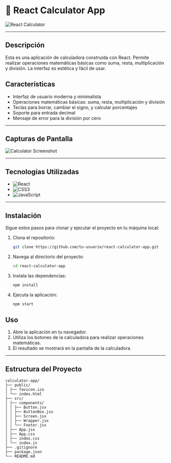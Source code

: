 # 🧮 React Calculator App

![React Calculator](https://cdn.discordapp.com/attachments/770877999599190056/1248726685021507735/image.png?ex=6664b6d9&is=66636559&hm=52691ae10b81939613576c08834211753d65531324eca76f2bcb4f015888e58b&)

---

## Descripción

Esta es una aplicación de calculadora construida con React. Permite realizar operaciones matemáticas básicas como suma, resta, multiplicación y división. La interfaz es estética y fácil de usar.

## Características

- Interfaz de usuario moderna y minimalista
- Operaciones matemáticas básicas: suma, resta, multiplicación y división
- Teclas para borrar, cambiar el signo, y calcular porcentajes
- Soporte para entrada decimal
- Mensaje de error para la división por cero

---

## Capturas de Pantalla

![Calculator Screenshot](https://cdn.discordapp.com/attachments/770877999599190056/1248726414145097759/image.png?ex=6664b699&is=66636519&hm=e9e818e55adfd1419b8cffe7bfb481d5caaccebc74044dbcb30815f9ce85cb11&)

---

## Tecnologías Utilizadas

- ![React](https://img.shields.io/badge/react-%2320232a.svg?style=for-the-badge&logo=react&logoColor=%2361DAFB)
- ![CSS3](https://img.shields.io/badge/css3-%231572B6.svg?style=for-the-badge&logo=css3&logoColor=white)
- ![JavaScript](https://img.shields.io/badge/javascript-%23323330.svg?style=for-the-badge&logo=javascript&logoColor=%23F7DF1E)

---

## Instalación

Sigue estos pasos para clonar y ejecutar el proyecto en tu máquina local:

1. Clona el repositorio:
    ```bash
    git clone https://github.com/tu-usuario/react-calculator-app.git
    ```
2. Navega al directorio del proyecto:
    ```bash
    cd react-calculator-app
    ```
3. Instala las dependencias:
    ```bash
    npm install
    ```
4. Ejecuta la aplicación:
    ```bash
    npm start
    ```

## Uso

1. Abre la aplicación en tu navegador.
2. Utiliza los botones de la calculadora para realizar operaciones matemáticas.
3. El resultado se mostrará en la pantalla de la calculadora.

---

## Estructura del Proyecto
```
calculator-app/
├── public/
│ ├── favicon.ico
│ └── index.html
├── src/
│ ├── components/
│ │ ├── Button.jsx
│ │ ├── ButtonBox.jsx
│ │ ├── Screen.jsx
│ │ ├── Wrapper.jsx
│ │ └── Footer.jsx
│ ├── App.jsx
│ ├── App.css
│ ├── index.css
│ └── index.js
├── .gitignore
├── package.json
└── README.md
```
